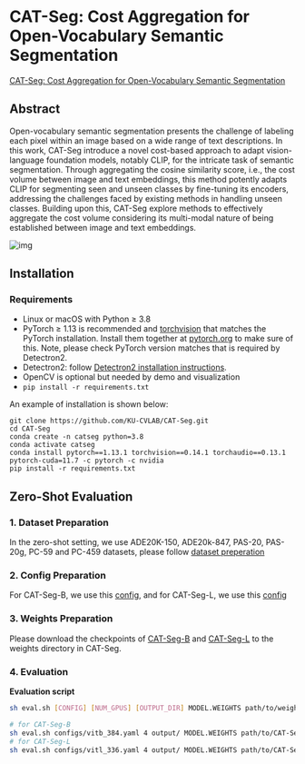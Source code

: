 # CAT-Seg: Cost Aggregation for Open-Vocabulary Semantic Segmentation

[CAT-Seg: Cost Aggregation for Open-Vocabulary Semantic Segmentation](https://arxiv.org/abs/2303.11797)

## Abstract

Open-vocabulary semantic segmentation presents the challenge of labeling each pixel within an image based on a wide range of text descriptions. In this work, CAT-Seg introduce a novel cost-based approach to adapt vision-language foundation models, notably CLIP, for the intricate task of semantic segmentation. Through aggregating the cosine similarity score, i.e., the cost volume between image and text embeddings, this method potently adapts CLIP for segmenting seen and unseen classes by fine-tuning its encoders, addressing the challenges faced by existing methods in handling unseen classes. Building upon this, CAT-Seg explore methods to effectively aggregate the cost volume considering its multi-modal nature of being established between image and text embeddings.



![img](D:\data\科研\多模态大模型评估\perceptual_abilities_evaluation\images\catseg-overview.png)

## Installation

### Requirements
- Linux or macOS with Python ≥ 3.8
- PyTorch ≥ 1.13 is recommended and [torchvision](https://github.com/pytorch/vision/) that matches the PyTorch installation.
  Install them together at [pytorch.org](https://pytorch.org) to make sure of this. Note, please check
  PyTorch version matches that is required by Detectron2.
- Detectron2: follow [Detectron2 installation instructions](https://detectron2.readthedocs.io/tutorials/install.html).
- OpenCV is optional but needed by demo and visualization
- `pip install -r requirements.txt`

An example of installation is shown below:

```
git clone https://github.com/KU-CVLAB/CAT-Seg.git
cd CAT-Seg
conda create -n catseg python=3.8
conda activate catseg
conda install pytorch==1.13.1 torchvision==0.14.1 torchaudio==0.13.1 pytorch-cuda=11.7 -c pytorch -c nvidia
pip install -r requirements.txt
```

## Zero-Shot Evaluation

### 1. Dataset Preparation

In the zero-shot setting, we use ADE20K-150, ADE20k-847, PAS-20, PAS-20g, PC-59 and PC-459 datasets, please follow [dataset preperation](https://github.com/KU-CVLAB/CAT-Seg/blob/main/datasets/README.md)

### 2. Config Preparation

For CAT-Seg-B, we use this [config](https://github.com/KU-CVLAB/CAT-Seg/blob/main/configs/vitb_384.yaml), and for CAT-Seg-L, we use this [config](https://github.com/KU-CVLAB/CAT-Seg/blob/main/configs/vitl_336.yaml)

### 3. Weights Preparation

Please download the checkpoints of [CAT-Seg-B](https://huggingface.co/spaces/hamacojr/CAT-Seg-weights/resolve/main/model_base.pth) and [CAT-Seg-L](https://huggingface.co/spaces/hamacojr/CAT-Seg-weights/resolve/main/model_large.pth) to the weights directory in CAT-Seg.

### 4. Evaluation

**Evaluation script**

```bash
sh eval.sh [CONFIG] [NUM_GPUS] [OUTPUT_DIR] MODEL.WEIGHTS path/to/weights.pth

# for CAT-Seg-B
sh eval.sh configs/vitb_384.yaml 4 output/ MODEL.WEIGHTS path/to/CAT-Seg-B/weights.pth
# for CAT-Seg-L
sh eval.sh configs/vitl_336.yaml 4 output/ MODEL.WEIGHTS path/to/CAT-Seg-L/weights.pth
```
